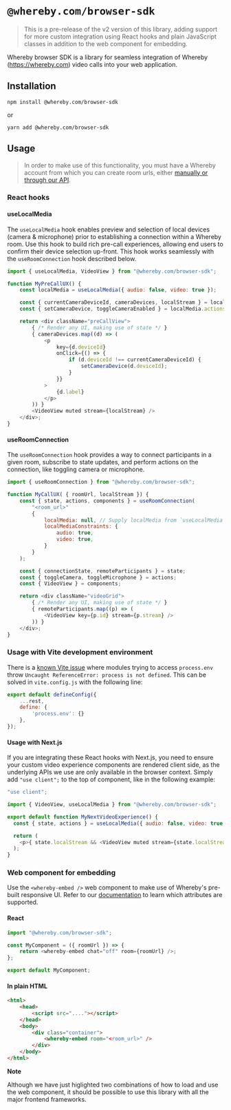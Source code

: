 # `@whereby.com/browser-sdk`

> This is a pre-release of the v2 version of this library, adding support for
> more custom integration using React hooks and plain JavaScript classes in
> addition to the web component for embedding.

Whereby browser SDK is a library for seamless integration of Whereby
(https://whereby.com) video calls into your web application.

## Installation

```shell
npm install @whereby.com/browser-sdk
```

or

```shell
yarn add @whereby.com/browser-sdk
```

## Usage

> In order to make use of this functionality, you must have a Whereby account
> from which you can create room urls, either [manually or through our
> API](https://docs.whereby.com/creating-and-deleting-rooms).

### React hooks

#### useLocalMedia

The `useLocalMedia` hook enables preview and selection of local devices (camera
& microphone) prior to establishing a connection within a Whereby room. Use
this hook to build rich pre-call experiences, allowing end users to confirm
their device selection up-front. This hook works seamlessly with the
`useRoomConnection` hook described below.

```js
import { useLocalMedia, VideoView } from "@whereby.com/browser-sdk";

function MyPreCallUX() {
    const localMedia = useLocalMedia({ audio: false, video: true });

    const { currentCameraDeviceId, cameraDevices, localStream } = localMedia.state;
    const { setCameraDevice, toggleCameraEnabled } = localMedia.actions;

    return <div className="preCallView">
        { /* Render any UI, making use of state */ }
        { cameraDevices.map((d) => (
            <p
                key={d.deviceId}
                onClick={() => {
                    if (d.deviceId !== currentCameraDeviceId) {
                        setCameraDevice(d.deviceId);
                    }
                }}
            >
                {d.label}
            </p>
        )) }
        <VideoView muted stream={localStream} />
    </div>;
}

```

#### useRoomConnection

The `useRoomConnection` hook provides a way to connect participants in a given
room, subscribe to state updates, and perform actions on the connection, like
toggling camera or microphone.

```js
import { useRoomConnection } from "@whereby.com/browser-sdk";

function MyCallUX( { roomUrl, localStream }) {
    const { state, actions, components } = useRoomConnection(
        "<room_url>"
        {
            localMedia: null, // Supply localMedia from `useLocalMedia` hook, or constraints
            localMediaConstraints: {
                audio: true,
                video: true,
            }
        }
    );

    const { connectionState, remoteParticipants } = state;
    const { toggleCamera, toggleMicrophone } = actions;
    const { VideoView } = components;

    return <div className="videoGrid">
        { /* Render any UI, making use of state */ }
        { remoteParticipants.map((p) => (
            <VideoView key={p.id} stream={p.stream} />
        )) }
    </div>;
}

```

### Usage with Vite development environment

There is a [known Vite issue](https://github.com/vitejs/vite/issues/1973) where modules trying to access `process.env` throw `Uncaught ReferenceError: process is not defined`.
This can be solved in `vite.config.js` with the following line:

``` javascript
export default defineConfig({
    ...rest,
    define: {
        'process.env': {}
    },
});
```

#### Usage with Next.js

If you are integrating these React hooks with Next.js, you need to ensure your
custom video experience components are rendered client side, as the underlying
APIs we use are only available in the browser context. Simply add `"use
client";` to the top of component, like in the following example:

```js
"use client";

import { VideoView, useLocalMedia } from "@whereby.com/browser-sdk";

export default function MyNextVideoExperience() {
  const { state, actions } = useLocalMedia({ audio: false, video: true });

  return (
    <p>{ state.localStream && <VideoView muted stream={state.localStream} /> }</p>
  );
}

```

### Web component for embedding

Use the `<whereby-embed />` web component to make use of Whereby's pre-built
responsive UI. Refer to our
[documentation](https://docs.whereby.com/embedding-rooms/in-a-web-page/using-the-whereby-embed-element)
to learn which attributes are supported.

#### React

```js
import "@whereby.com/browser-sdk";

const MyComponent = ({ roomUrl }) => {
    return <whereby-embed chat="off" room={roomUrl} />;
};

export default MyComponent;
```

#### In plain HTML

```html
<html>
    <head>
        <script src="...."></script>
    </head>
    <body>
        <div class="container">
            <whereby-embed room="<room_url>" />
        </div>
    </body>
</html>
```

**Note**

Although we have just higlighted two combinations of how to load and use the
web component, it should be possible to use this library with all the major
frontend frameworks.
